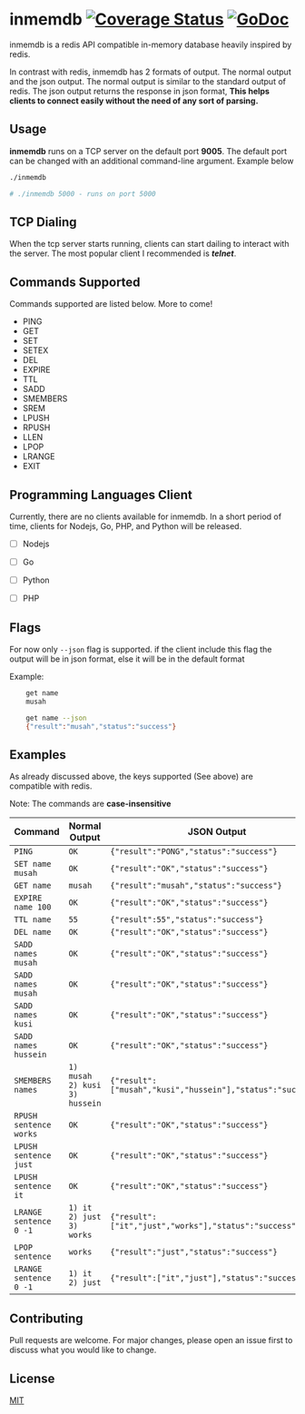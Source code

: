 # inmemdb  [![Coverage Status](https://coveralls.io/repos/github/mkhstar/inmemdb/badge.svg?branch=master)](https://coveralls.io/github/mkhstar/inmemdb?branch=master) [![GoDoc](https://godoc.org/github.com/mkhstar/inmemdb?status.svg)](http://godoc.org/github.com/mkhstar/inmemdb)

inmemdb is a redis API compatible in-memory database heavily inspired by redis.

In contrast with redis, inmemdb has 2 formats of output. The normal output and the json output. The normal output is similar to the standard output of redis. The json output returns the response in json format, **This helps clients to connect easily without the need of any sort of parsing.**


## Usage

**inmemdb** runs on a TCP server on the default port **9005**. The default port can be changed with an additional command-line argument. Example below


```bash
./inmemdb

# ./inmemdb 5000 - runs on port 5000
```

## TCP Dialing

When the tcp server starts running, clients can start dailing to interact with the server. The most popular client I recommended is **_telnet_**.

## Commands Supported

Commands supported are listed below. More to come!

- PING
- GET
- SET
- SETEX
- DEL
- EXPIRE
- TTL
- SADD
- SMEMBERS
- SREM
- LPUSH
- RPUSH
- LLEN
- LPOP
- LRANGE
- EXIT


## Programming Languages Client

Currently, there are no clients available for inmemdb. In a short period of time, clients for Nodejs, Go, PHP, and Python will be released.

- [ ] Nodejs
- [ ] Go
- [ ] Python
- [ ] PHP


## Flags

For now only `--json` flag is supported. if the client include this flag the output will be in json format, else it will be in the default format

Example:

```bash
    get name
    musah

    get name --json
    {"result":"musah","status":"success"}
```


## Examples

As already discussed above, the keys supported (See above) are compatible with redis.

Note: The commands are **case-insensitive**


|             Command   |Normal Output                          |JSON Output                         |
|----------------|-------------------------------|-----------------------------|
|`PING`|`OK`           |`{"result":"PONG","status":"success"}`
|`SET name musah`|`OK`           |`{"result":"OK","status":"success"}`
|`GET name`          |`musah`            |`{"result":"musah","status":"success"}` 
|`EXPIRE name 100`          |`OK`|`{"result":"OK","status":"success"}`
|`TTL name`          |`55`|`{"result":55","status":"success"}`
|`DEL name`          |`OK`|`{"result":"OK","status":"success"}`
|`SADD names musah`          |`OK`|`{"result":"OK","status":"success"}`
|`SADD names musah`          |`OK`|`{"result":"OK","status":"success"}`
|`SADD names kusi`          |`OK`|`{"result":"OK","status":"success"}`
|`SADD names hussein`          |`OK`|`{"result":"OK","status":"success"}`
|`SMEMBERS names`          |`1) musah` <br/> `2) kusi` <br> `3) hussein`|`{"result":["musah","kusi","hussein"],"status":"success"}`
|`RPUSH sentence works`          |`OK`|`{"result":"OK","status":"success"}`
|`LPUSH sentence just`          |`OK`|`{"result":"OK","status":"success"}`
|`LPUSH sentence it`          |`OK`|`{"result":"OK","status":"success"}`
|`LRANGE sentence 0 -1`          |`1) it` <br/> `2) just` <br> `3) works`|`{"result":["it","just","works"],"status":"success"}`
|`LPOP sentence`          |`works`|`{"result":"just","status":"success"}`
|`LRANGE sentence 0 -1`          |`1) it` <br/> `2) just`|`{"result":["it","just"],"status":"success"}`




## Contributing
Pull requests are welcome. For major changes, please open an issue first to discuss what you would like to change.


## License
[MIT](https://choosealicense.com/licenses/mit/)

